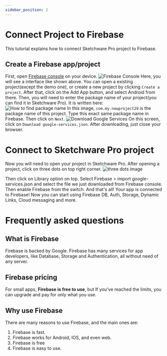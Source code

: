 ```yaml
---
sidebar_position: 2
---
```


# Connect Project to Firebase

This tutorial explains how to connect Sketchware Pro project to Firebase.

## Create a Firebase app/project

First, open [Firebase console](https://console.firebase.google.com/) on your device.
![Firebase Console](/img/firebase_console.jpg)
Here, you will see a interface like shown above. You can open a existing project(except the demo one), or create a new project by clicking `Create a project`.
After that, click on the Add App button, and select Android from there. Then, you will need to enter the package name of your project(you can find it in Sketchware Pro).
It is written here:
![How to find package name](/img/package_name.jpg)
In this image, `com.my.newproject29` is the package name of this project. Type this exact same package name in Firebase. Then click on `Next`.
![Download Google Services](/img/google_services_json.jpg)
On this screen, click on `Download google-services.json`.
After downloading, just close your browser.
# Connect to Sketchware Pro project
Now you will need to open your project in Sketchware Pro.
After opening a project, click on three dots on top right corner.
![three dots image](/img/three_dots.jpg)

Then click on Library option on top.
Select Firebase > import google-services.json
and select the file we just downloaded from Firebase console. Then enable Firebase from the switch.
And that's all! Your app is connected to Firebase! Now you can start using Firebase DB, Auth, Storage, Dynamic Links, Cloud messaging and more.

# Frequently asked questions
## What is Firebase
Firebase is backed by Google. Firebase has many services for app developers, like Database, Storage and Authentication, all without need of any server.
## Firebase pricing
For small apps, **Firebase is free to use**, but If you've reached the limits, you can upgrade and pay for only what you use.
## Why use Firebase
There are many reasons to use Firebase, and the main ones are:
1. Firebase is fast.
2. Firebase works for Android, IOS, and even web.
3. Firebase is free
4. Firebase is easy to use.